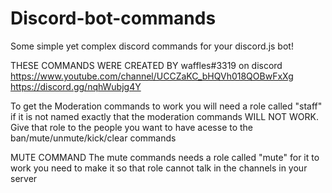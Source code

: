 # Discord-bot-commands
Some simple yet complex discord commands for your discord.js bot! 


THESE COMMANDS WERE CREATED BY 
waffles#3319 on discord
https://www.youtube.com/channel/UCCZaKC_bHQVh018QOBwFxXg
https://discord.gg/nqhWubjg4Y


To get the Moderation commands to work you will need a role called "staff" if it is not named exactly that the moderation commands WILL NOT WORK. Give that role to the people you want to have acesse to the ban/mute/unmute/kick/clear commands

MUTE COMMAND
The mute commands needs a role called "mute" for it to work
you need to make it so that role cannot talk in the channels in your server





